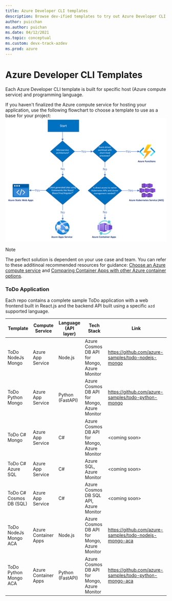 ```yaml
---
title: Azure Developer CLI templates
description: Browse dev-ified templates to try out Azure Developer CLI using an Application template
author: puicchan
ms.author: puichan
ms.date: 04/12/2021
ms.topic: conceptual
ms.custom: devx-track-azdev
ms.prod: azure
---
```

# Azure Developer CLI Templates

Each Azure Developer CLI template is built for specific host (Azure compute service) and programming language. 

If you haven't finalized the Azure compute service for hosting your application, use the following flowchart to choose a template to use as a base for your project:
!["Host Decision Tree"](media/azure-dev-cli-templates/host-decision-tree.png)

> [!NOTE]
> The perfect solution is dependent on your use case and team. You can refer to these additinoal recommended resources for guidance: [Choose an Azure compute service](/azure/architecture/guide/technology-choices/compute-decision-tree) and [Comparing Container Apps with other Azure container options](https://docs.microsoft.com/en-us/azure/container-apps/compare-options).

### ToDo Application

Each repo contains a complete sample ToDo application with a web frontend built in React.js and the backend API built using a specific `azd` supported language. 

| Template      | Compute Service | Language (API layer) | Tech Stack	 | Link	
| ----------- | ----------| ----------- | --- | --- | 
| ToDo NodeJs Mongo | Azure App Service | Node.js | Azure Cosmos DB API for Mongo, Azure Monitor | https://github.com/azure-samples/todo-nodejs-mongo | 
| ToDo Python Mongo | Azure App Service | Python (FastAPI) | Azure Cosmos DB API for Mongo, Azure Monitor  | https://github.com/azure-samples/todo-python-mongo | 
| ToDo C# Mongo | Azure App Service | C# | Azure Cosmos DB API for Mongo, Azure Monitor | \<coming soon\> |
| ToDo C# Azure SQL | Azure App Service | C# | Azure SQL, Azure Monitor | \<coming soon\> |
| ToDo C# Cosmos DB (SQL) | Azure App Service |  C# | Azure Cosmos DB SQL API, Azure Monitor | \<coming soon\> |
| ToDo NodeJs Mongo ACA | Azure Container Apps | Node.js | Azure Cosmos DB API for Mongo, Azure Monitor | https://github.com/azure-samples/todo-nodejs-mongo-aca | 
| ToDo Python Mongo ACA | Azure Container Apps | Python (FastAPI)|  Azure Cosmos DB API for Mongo, Azure Monitor | https://github.com/azure-samples/todo-python-mongo-aca | 

